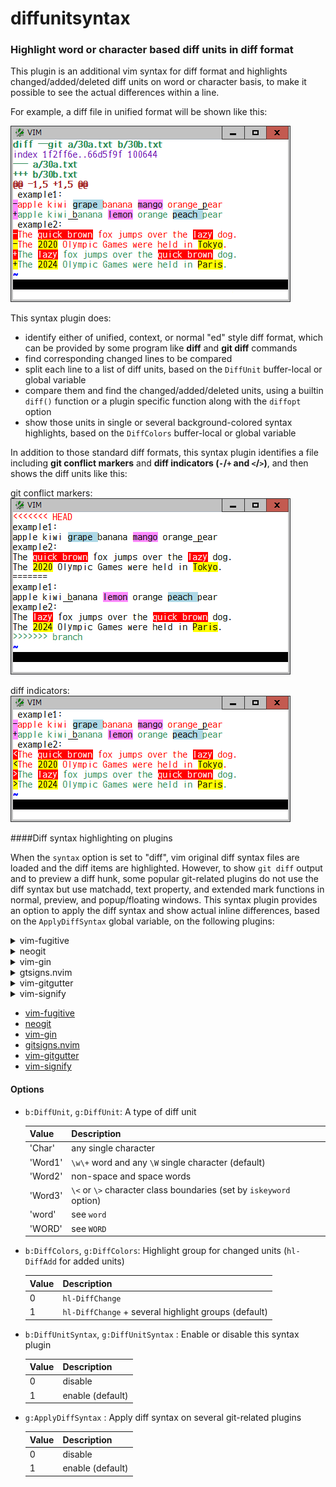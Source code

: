 # diffunitsyntax

### Highlight word or character based diff units in diff format

This plugin is an additional vim syntax for diff format and highlights
changed/added/deleted diff units on word or character basis, to make it
possible to see the actual differences within a line.

For example, a diff file in unified format will be shown like this:

![unified](unified.png)

This syntax plugin does:
* identify either of unified, context, or normal "ed" style diff format, which
  can be provided by some program like **diff** and **git diff** commands
* find corresponding changed lines to be compared
* split each line to a list of diff units, based on the `DiffUnit`
  buffer-local or global variable
* compare them and find the changed/added/deleted units, using a builtin
  `diff()` function or a plugin specific function along with the `diffopt`
  option
* show those units in single or several background-colored syntax highlights,
  based on the `DiffColors` buffer-local or global variable

In addition to those standard diff formats, this syntax plugin identifies a
file including **git conflict markers** and **diff indicators (`-`/`+` and
`<`/`>`)**, and then shows the diff units like this:

git conflict markers:<br>
![gitconflict](gitconflict.png)

diff indicators:<br>
![diffindicator](diffindicator.png)
 
####Diff syntax highlighting on plugins

When the `syntax` option is set to "diff", vim original diff syntax files are
loaded and the diff items are highlighted. However, to show `git diff` output
and to preview a diff hunk, some popular git-related plugins do not use the
diff syntax but use matchadd, text property, and extended mark functions in
normal, preview, and popup/floating windows. This syntax plugin provides an
option to apply the diff syntax and show actual inline differences, based on
the `ApplyDiffSyntax` global variable, on the following plugins:

<details>
<summary>vim-fugitive</summary>

![fugitive](fugitive.png)
</details>
<details>
<summary>neogit</summary>

![neogit](neogit.png)
</details>
<details>
<summary>vim-gin</summary>

![gin](gin.png)
</details>
<details>
<summary>gtsigns.nvim</summary>

![gitsigns](gitsigns.png)
</details>
<details>
<summary>vim-gitgutter</summary>

![gitgutter](gitgutter.png)
</details>
<details>
<summary>vim-signify</summary>

![signify](signify.png)
</details>

* [vim-fugitive](https://github.com/tpope/vim-fugitive)
* [neogit](https://github.com/NeogitOrg/neogit)
* [vim-gin](https://github.com/lambdalisue/vim-gin)
* [gitsigns.nvim](https://github.com/lewis6991/gitsigns.nvim)
* [vim-gitgutter](https://github.com/airblade/vim-gitgutter)
* [vim-signify](https://github.com/mhinz/vim-signify)

#### Options

* `b:DiffUnit`, `g:DiffUnit`: A type of diff unit

  | Value | Description |
  | --- | --- |
  | 'Char' | any single character |
  | 'Word1' | `\w\+` word and any `\W` single character (default) |
  | 'Word2' | non-space and space words |
  | 'Word3' | `\<` or `\>` character class boundaries (set by `iskeyword` option) |
  | 'word' | see `word` |
  | 'WORD' | see `WORD` |

* `b:DiffColors`, `g:DiffColors`: Highlight group for changed units (`hl-DiffAdd` for added units)

  | Value | Description |
  | --- | --- |
  | 0 | `hl-DiffChange` |
  | 1 | `hl-DiffChange` + several highlight groups (default) |

* `b:DiffUnitSyntax`, `g:DiffUnitSyntax` : Enable or disable this syntax plugin

  | Value | Description |
  | --- | --- |
  | 0 | disable |
  | 1 | enable (default) |

* `g:ApplyDiffSyntax` : Apply diff syntax on several git-related plugins

  | Value | Description |
  | --- | --- |
  | 0 | disable |
  | 1 | enable (default) |
